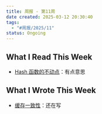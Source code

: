 ```yaml
---
title: 周报 - 第11周
date created: 2025-03-12 20:30:40
tags:
  - "#周报/2025/11"
status: Ongoing
---
```


## What I Read This Week

- [Hash 函数的不动点](../Readings/Hash%20函数的不动点.md)：有点意思

## What I Wrote This Week

- [缓存一致性](../Wiki/缓存一致性.md)：还在写
